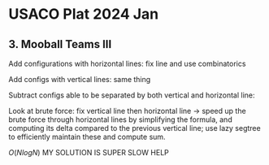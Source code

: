 # USACO Plat 2024 Jan

## 3. Mooball Teams III
Add configurations with horizontal lines: fix line and use combinatorics

Add configs with vertical lines: same thing

Subtract configs able to be separated by both vertical and horizontal line:

Look at brute force: fix vertical line then horizontal line -> speed up the brute force through horizontal lines by simplifying the formula, and computing its delta compared to the previous vertical line; use lazy segtree to efficiently maintain these and compute sum.

$O(NlogN)$
MY SOLUTION IS SUPER SLOW HELP